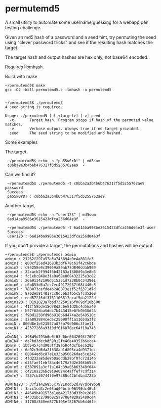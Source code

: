 # permutemd5

A small utility to automate some username guessing for a webapp
pen testing challenge.

Given an md5 hash of a password and a seed hint, try permuting
the seed using "clever password tricks" and see if the resulting
hash matches the target.

The target hash and output hashes are hex only, not base64 encoded.

Requires libmhash.

Build with make

    ~/permutemd5$ make
    gcc -O2 -Wall permutemd5.c -lmhash -o permutemd5


    ~/permutemd5$ ./permutemd5
    A seed string is required.

    Usage: ./permutemd5 [-t <target>] [-v] seed
      -t       Target hash. Program stops if hash of the permuted value matches.
      -v       Verbose output. Always true if no target provided.
      seed     The seed string to be modified and hashed.


Some examples

The target

     ~/permutemd5$ echo -n "pa55w0rD!" | md5sum
     c0bba2a3b4b6b476317f5d5255762ae9  -

Can we find it?

     ~/permutemd5$ ./permutemd5 -t c0bba2a3b4b6b476317f5d5255762ae9 password
     Success!
     pa55w0rD! : c0bba2a3b4b6b476317f5d5255762ae9

Another target

     ~/permutemd5$ echo -n "user123" | md5sum
     6ad14ba9986e3615423dfca256d04e3f  -

     ~/permutemd5$ ./permutemd5 -t 6ad14ba9986e3615423dfca256d04e3f user
     Success!
     user123 : 6ad14ba9986e3615423dfca256d04e3f


If you don't provide a target, the permutations and hashes will be output.

    ~/permutemd5$ ./permutemd5 admin
    admin : 21232f297a57a5a743894a0e4a801fc3
    admin1 : e00cf25ad42683b3df678c61f42c6bda
    admin2 : c84258e9c39059a89ab77d846ddab909
    admin3 : 32cacb2f994f6b42183a1300d9a3e8d6
    admin4 : fc1ebc848e31e0a68e868432225e3c82
    admin5 : 26a91342190d515231d7238b0c5438e1
    admin6 : c6b853d6a7cc7ec49172937f68f446c8
    admin7 : 788073cefde4b240873e1f52f5371d7d
    admin8 : 8762eb814817cc8dcbb3fb5c5fcd52e0
    admin9 : eed57216df3731106517ccaf5da2122d
    admin123 : 0192023a7bbd73250516f069df18b500
    admin! : 412f58bde15d78d2c6e81d2bc4d5ba40
    admin? : b57f08daa5ddc7b443d15e0fb9b80d26
    admin$ : f90d1250fd96b918b6d474a2e549510c
    admin# : 32a092884ced5c25690ff1a1165da3f2
    admiN : 806d8e1e323557a073a79d006c3fae11
    admiN1 : 42377266a9310df0f6870ec64f10a743
    ...
    aDm1N$ : 398d9d293b6e0f63d0be6642693f7697
    aDm1N# : de7bd3decbd59012fe46e40351b6eca4
    aDm!n : 1bb5457c4d003ff38a50c4dcfbec6293
    aDm!n1 : 6a92c5d6da21638aa1d805ca4d9371dc
    aDm!n2 : 80864ed6c87a1e33b956626dae5ce242
    aDm!n3 : 4fd232a85de8b0adddb29bf9fc72d14b
    aDm!n4 : d35faef1ebf8ac4e179a7d2e308b65c6
    aDm!n5 : 8387091a3cf1a104c39a05b63348f044
    aDm!n6 : c4210a236bc919e024c4affef7cdf314
    aDm!n7 : f257cb30744f0e97388c42bfdba3723b
    ...
    ADM!N123 : 37f2a426855c79818cd52d787dce9b58
    ADM!N! : 1acc1cd3c2e05ad09bcfe96190dc46c1
    ADM!N? : 44649b491573b1ed421738d33b9c2616
    ADM!N$ : 44331bc279860c5a97064829a5400ce4
    ADM!N# : 31708a540ee877b105ef8267bb6446fe

